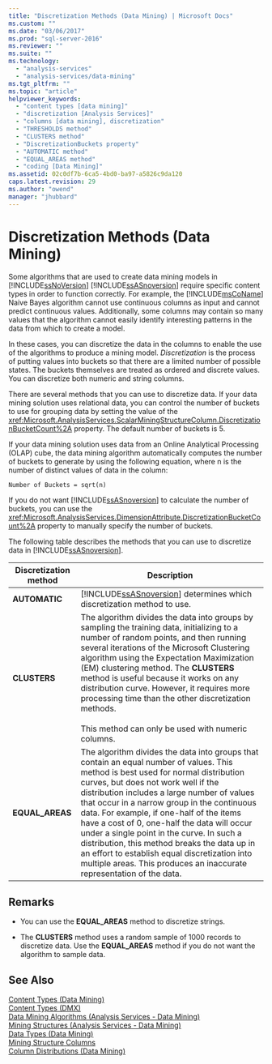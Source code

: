 ```yaml
---
title: "Discretization Methods (Data Mining) | Microsoft Docs"
ms.custom: ""
ms.date: "03/06/2017"
ms.prod: "sql-server-2016"
ms.reviewer: ""
ms.suite: ""
ms.technology: 
  - "analysis-services"
  - "analysis-services/data-mining"
ms.tgt_pltfrm: ""
ms.topic: "article"
helpviewer_keywords: 
  - "content types [data mining]"
  - "discretization [Analysis Services]"
  - "columns [data mining], discretization"
  - "THRESHOLDS method"
  - "CLUSTERS method"
  - "DiscretizationBuckets property"
  - "AUTOMATIC method"
  - "EQUAL_AREAS method"
  - "coding [Data Mining]"
ms.assetid: 02c0df7b-6ca5-4bd0-ba97-a5826c9da120
caps.latest.revision: 29
ms.author: "owend"
manager: "jhubbard"
---
```

# Discretization Methods (Data Mining)
  Some algorithms that are used to create data mining models in [!INCLUDE[ssNoVersion](../../a9notintoc/includes/ssnoversion-md.md)] [!INCLUDE[ssASnoversion](../../a9notintoc/includes/ssasnoversion-md.md)] require specific content types in order to function correctly. For example, the [!INCLUDE[msCoName](../../a9notintoc/includes/msconame-md.md)] Naive Bayes algorithm cannot use continuous columns as input and cannot predict continuous values. Additionally, some columns may contain so many values that the algorithm cannot easily identify interesting patterns in the data from which to create a model.  
  
 In these cases, you can discretize the data in the columns to enable the use of the algorithms to produce a mining model. *Discretization* is the process of putting values into buckets so that there are a limited number of possible states. The buckets themselves are treated as ordered and discrete values. You can discretize both numeric and string columns.  
  
 There are several methods that you can use to discretize data. If your data mining solution uses relational data, you can control the number of buckets to use for grouping data by setting the value of the <xref:Microsoft.AnalysisServices.ScalarMiningStructureColumn.DiscretizationBucketCount%2A> property. The default number of buckets is 5.  
  
 If your data mining solution uses data from an Online Analytical Processing (OLAP) cube, the data mining algorithm automatically computes the number of buckets to generate by using the following equation, where n is the number of distinct values of data in the column:  
  
 `Number of Buckets = sqrt(n)`  
  
 If you do not want [!INCLUDE[ssASnoversion](../../a9notintoc/includes/ssasnoversion-md.md)] to calculate the number of buckets, you can use the <xref:Microsoft.AnalysisServices.DimensionAttribute.DiscretizationBucketCount%2A> property to manually specify the number of buckets.  
  
 The following table describes the methods that you can use to discretize data in [!INCLUDE[ssASnoversion](../../a9notintoc/includes/ssasnoversion-md.md)].  
  
|Discretization method|Description|  
|---------------------------|-----------------|  
|**AUTOMATIC**|[!INCLUDE[ssASnoversion](../../a9notintoc/includes/ssasnoversion-md.md)] determines which discretization method to use.|  
|**CLUSTERS**|The algorithm divides the data into groups by sampling the training data, initializing to a number of random points, and then running several iterations of the Microsoft Clustering algorithm using the Expectation Maximization (EM) clustering method. The **CLUSTERS** method is useful because it works on any distribution curve. However, it requires more processing time than the other discretization methods.<br /><br /> This method can only be used with numeric columns.|  
|**EQUAL_AREAS**|The algorithm divides the data into groups that contain an equal number of values. This method is best used for normal distribution curves, but does not work well if the distribution includes a large number of values that occur in a narrow group in the continuous data. For example, if one-half of the items have a cost of 0, one-half the data will occur under a single point in the curve. In such a distribution, this method breaks the data up in an effort to establish equal discretization into multiple areas. This produces an inaccurate representation of the data.|  
  
## Remarks  
  
-   You can use the **EQUAL_AREAS** method to discretize strings.  
  
-   The **CLUSTERS** method uses a random sample of 1000 records to discretize data. Use the **EQUAL_AREAS** method if you do not want the algorithm to sample data.  
  
  
  
## See Also  
 [Content Types &#40;Data Mining&#41;](../../analysis-services/data-mining/content-types-data-mining.md)   
 [Content Types &#40;DMX&#41;](../../dmx/content-types-dmx.md)   
 [Data Mining Algorithms &#40;Analysis Services - Data Mining&#41;](../../analysis-services/data-mining/data-mining-algorithms-analysis-services-data-mining.md)   
 [Mining Structures &#40;Analysis Services - Data Mining&#41;](../../analysis-services/data-mining/mining-structures-analysis-services-data-mining.md)   
 [Data Types &#40;Data Mining&#41;](../../analysis-services/data-mining/data-types-data-mining.md)   
 [Mining Structure Columns](../../analysis-services/data-mining/mining-structure-columns.md)   
 [Column Distributions &#40;Data Mining&#41;](../../analysis-services/data-mining/column-distributions-data-mining.md)  
  
  